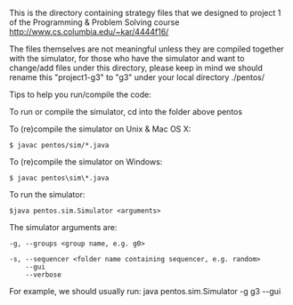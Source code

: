 This is the directory containing strategy files that we designed to project 1 of the Programming & Problem Solving course http://www.cs.columbia.edu/~kar/4444f16/

The files themselves are not meaningful unless they are compiled together with the simulator, for those who have the simulator and want to change/add files under this directory, please keep in mind we should rename this "project1-g3" to "g3" under your local directory ./pentos/

Tips to help you run/compile the code:

To run or compile the simulator, cd into the folder above pentos

To (re)compile the simulator on Unix & Mac OS X:   

    $ javac pentos/sim/*.java

To (re)compile the simulator on Windows:          

    $ javac pentos\sim\*.java

To run the simulator:  

    $java pentos.sim.Simulator <arguments>
    
The simulator arguments are:
    
    -g, --groups <group name, e.g. g0>
    
    -s, --sequencer <folder name containing sequencer, e.g. random>
        --gui
        --verbose
For example, we should usually run: java pentos.sim.Simulator -g g3 --gui
